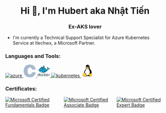 <h1 align="center">Hi 👋, I'm Hubert aka Nhật Tiến</h1>
<h3 align="center">Ex-AKS lover</h3>


- I'm currently a Technical Support Specialist for Azure Kubernetes Service at Itechwx, a Microsoft Partner.

</p>

<h3 align="left">Languages and Tools:</h3>
<p align="left"> <a href="https://azure.microsoft.com/en-in/" target="_blank" rel="noreferrer"> <img src="https://www.vectorlogo.zone/logos/microsoft_azure/microsoft_azure-icon.svg" alt="azure" width="40" height="40"/> </a> <a href="https://www.cprogramming.com/" target="_blank" rel="noreferrer"> <img src="https://raw.githubusercontent.com/devicons/devicon/master/icons/c/c-original.svg" alt="c" width="40" height="40"/> </a> <a href="https://www.docker.com/" target="_blank" rel="noreferrer"> <img src="https://raw.githubusercontent.com/devicons/devicon/master/icons/docker/docker-original-wordmark.svg" alt="docker" width="40" height="40"/> </a> <a href="https://kubernetes.io" target="_blank" rel="noreferrer"> <img src="https://www.vectorlogo.zone/logos/kubernetes/kubernetes-icon.svg" alt="kubernetes" width="40" height="40"/> </a> <a href="https://www.linux.org/" target="_blank" rel="noreferrer"> <img src="https://raw.githubusercontent.com/devicons/devicon/master/icons/linux/linux-original.svg" alt="linux" width="40" height="40"/> </a> </p>

<h3 align="left">Certificates:</h3>

<div style="display: flex; justify-content: space-between; margin: 0;">
  <a href="https://learn.microsoft.com/en-us/users/tinnguynnht-5820/credentials/d047f57645c3719e?ref=https%3A%2F%2Fwww.linkedin.com%2F" target="_blank">
    <img src="https://images.credly.com/size/680x680/images/be8fcaeb-c769-4858-b567-ffaaa73ce8cf/image.png" width="150" height="150" alt="Microsoft Certified Fundamentals Badge">
  </a>
  <a href="https://learn.microsoft.com/en-us/users/tinnguynnht-5820/credentials/a17ea8e4271f35bc?ref=https%3A%2F%2Fwww.linkedin.com%2F" target="_blank">
    <img src="https://images.credly.com/size/680x680/images/336eebfc-0ac3-4553-9a67-b402f491f185/azure-administrator-associate-600x600.png" width="150" height="150" alt="Microsoft Certified Associate Badge">
  </a>
  <a href="https://learn.microsoft.com/en-us/users/tinnguynnht-5820/credentials/a17ea8e4271f35bc?ref=https%3A%2F%2Fwww.linkedin.com%2F" target="_blank">
    <img src="https://learn.microsoft.com/en-us/media/learn/certification/badges/microsoft-certified-expert-badge.svg" width="150" height="150" alt="Microsoft Certified Expert Badge">
  </a>
</div>
